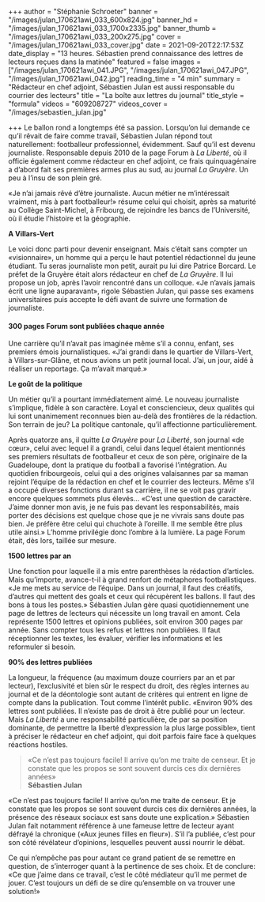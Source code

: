 +++
author = "Stéphanie Schroeter"
banner = "/images/julan_170621awi_033_600x824.jpg"
banner_hd = "/images/julan_170621awi_033_1700x2335.jpg"
banner_thumb = "/images/julan_170621awi_033_200x275.jpg"
cover = "/images/julan_170621awi_033_cover.jpg"
date = 2021-09-20T22:17:53Z
date_display = "13 heures. Sébastien prend connaissance des lettres de lecteurs reçues dans la matinée"
featured = false
images = ["/images/julan_170621awi_041.JPG", "/images/julan_170621awi_047.JPG", "/images/julan_170621awi_042.jpg"]
reading_time = "4 min"
summary = "Rédacteur en chef adjoint, Sébastien Julan est aussi responsable du courrier des lecteurs"
title = "La boîte aux lettres du journal"
title_style = "formula"
videos = "609208727"
videos_cover = "/images/sebastien_julan.jpg"

+++
Le ballon rond a longtemps été sa passion. Lorsqu’on lui demande ce qu’il rêvait de faire comme travail, Sébastien Julan répond tout naturellement: footballeur professionnel, évidemment. Sauf qu’il est devenu journaliste. Responsable depuis 2010 de la page Forum à _La Liberté_, où il officie également comme rédacteur en chef adjoint, ce frais quinquagénaire a d’abord fait ses premières armes plus au sud, au journal _La Gruyère_. Un peu à l’insu de son plein gré.

«Je n’ai jamais rêvé d’être journaliste. Aucun métier ne m’intéressait vraiment, mis à part footballeur!» résume celui qui choisit, après sa maturité au Collège Saint-Michel, à Fribourg, de rejoindre les bancs de l’Université, où il étudie l’histoire et la géographie.

**A Villars-Vert**

Le voici donc parti pour devenir enseignant. Mais c’était sans compter un «visionnaire», un homme qui a perçu le haut potentiel rédactionnel du jeune étudiant. Tu seras journaliste mon petit, aurait pu lui dire Patrice Borcard. Le préfet de la Gruyère était alors rédacteur en chef de _La Gruyère_. Il lui propose un job, après l’avoir rencontré dans un colloque. «Je n’avais jamais écrit une ligne auparavant», rigole Sébastien Julan, qui passe ses examens universitaires puis accepte le défi avant de suivre une formation de journaliste.

#### **300** pages Forum sont publiées chaque année

Une carrière qu’il n’avait pas imaginée même s’il a connu, enfant, ses premiers émois journalistiques. «J’ai grandi dans le quartier de Villars-Vert, à Villars-sur-Glâne, et nous avions un petit journal local. J’ai, un jour, aidé à réaliser un reportage. Ça m’avait marqué.»

**Le goût de la politique**

Un métier qu’il a pourtant immédiatement aimé. Le nouveau journaliste s’implique, fidèle à son caractère. Loyal et consciencieux, deux qualités qui lui sont unanimement reconnues bien au-delà des frontières de la rédaction. Son terrain de jeu? La politique cantonale, qu’il affectionne particulièrement.

Après quatorze ans, il quitte _La Gruyère_ pour _La Liberté_, son journal «de cœur», celui avec lequel il a grandi, celui dans lequel étaient mentionnés ses premiers résultats de footballeur et ceux de son père, originaire de la Guadeloupe, dont la pratique du football a favorisé l’intégration. Au quotidien fribourgeois, celui qui a des origines valaisannes par sa maman rejoint l’équipe de la rédaction en chef et le courrier des lecteurs. Même s’il a occupé diverses fonctions durant sa carrière, il ne se voit pas gravir encore quelques sommets plus élevés… «C’est une question de caractère. J’aime donner mon avis, je ne fuis pas devant les responsabilités, mais porter des décisions est quelque chose que je ne vivrais sans doute pas bien. Je préfère être celui qui chuchote à l’oreille. Il me semble être plus utile ainsi.» L’homme privilégie donc l’ombre à la lumière. La page Forum était, dès lors, taillée sur mesure.

**1500 lettres par an**

Une fonction pour laquelle il a mis entre parenthèses la rédaction d’articles. Mais qu’importe, avance-t-il à grand renfort de métaphores footballistiques. «Je me mets au service de l’équipe. Dans un journal, il faut des créatifs, d’autres qui mettent des goals et ceux qui récupèrent les ballons. Il faut des bons à tous les postes.» Sébastien Julan gère quasi quotidiennement une page de lettres de lecteurs qui nécessite un long travail en amont. Cela représente 1500 lettres et opinions publiées, soit environ 300 pages par année. Sans compter tous les refus et lettres non publiées. Il faut réceptionner les textes, les évaluer, vérifier les informations et les reformuler si besoin.

**90% des lettres publiées**

La longueur, la fréquence (au maximum douze courriers par an et par lecteur), l’exclusivité et bien sûr le respect du droit, des règles internes au journal et de la déontologie sont autant de critères qui entrent en ligne de compte dans la publication. Tout comme l’intérêt public. «Environ 90% des lettres sont publiées. Il n’existe pas de droit à être publié pour un lecteur. Mais _La Liberté_ a une responsabilité particulière, de par sa position dominante, de permettre la liberté d’expression la plus large possible», tient à préciser le rédacteur en chef adjoint, qui doit parfois faire face à quelques réactions hostiles.

> «Ce n’est pas toujours facile! Il arrive qu’on me traite de censeur. Et je constate que les propos se sont souvent durcis ces dix dernières années»  
> **Sébastien Julan**

«Ce n’est pas toujours facile! Il arrive qu’on me traite de censeur. Et je constate que les propos se sont souvent durcis ces dix dernières années, la présence des réseaux sociaux est sans doute une explication.» Sébastien Julan fait notamment référence à une fameuse lettre de lecteur ayant défrayé la chronique («Aux jeunes filles en fleur»). S’il l’a publiée, c’est pour son côté révélateur d’opinions, lesquelles peuvent aussi nourrir le débat.

Ce qui n’empêche pas pour autant ce grand patient de se remettre en question, de s’interroger quant à la pertinence de ses choix. Et de conclure: «Ce que j’aime dans ce travail, c’est le côté médiateur qu’il me permet de jouer. C’est toujours un défi de se dire qu’ensemble on va trouver une solution!»